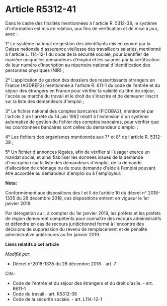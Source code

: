# Article R5312-41

Dans le cadre des finalités mentionnées à l'article R. 5312-38, le système d'information est mis en relation, aux fins de
vérification et de mise à jour, avec : 

1° Le système national de gestion des identifiants mis en œuvre par la Caisse nationale d'assurance vieillesse des
travailleurs salariés, mentionné à l'article L. 114-12-1 du code de la sécurité sociale, pour identifier de manière unique
les demandeurs d'emploi et les salariés par la certification de leur numéro d'inscription au répertoire national
d'identification des personnes physiques (NIR) ; 

2° L'application de gestion des dossiers des ressortissants étrangers en France (AGDREF2) mentionnée à l'article R. 611-1 du
code de l'entrée et du séjour des étrangers en France pour vérifier la validité du titre de séjour, l'accès au marché du
travail et le droit de s'inscrire et de demeurer inscrit sur la liste des demandeurs d'emploi ; 

3° Le fichier national des comptes bancaires (FICOBA2), mentionné par l'article 2 de l'arrêté du 14 juin 1982 relatif à
l'extension d'un système automatisé de gestion du fichier des comptes bancaires, pour vérifier que les coordonnées bancaires
sont celles du demandeur d'emploi ; 

4° Les fichiers des organismes mentionnés aux 7° et 8° de l'article R. 5312-38 ; 

5° Un fichier d'annonces légales, afin de vérifier si l'usager exerce un mandat social, et ainsi fiabiliser les données
issues de la demande d'inscription sur la liste des demandeurs d'emploi, de la demande d'allocation de chômage ou de toute
demande d'aide à l'emploi pouvant être accordée au demandeur d'emploi ou à l'employeur.

**Nota:**

Conformément aux dispositions des I et II de l’article 10 du décret n° 2018-1335 du 28 décembre 2018, ces dispositions
entrent en vigueur le 1er janvier 2019.

Par dérogation au I, à compter du 1er janvier 2019, les préfets et les préfets de région demeurent compétents pour connaître
des recours administratifs et défendre en cas de recours juridictionnel formé à l'encontre des décisions de suppression du
revenu de remplacement et de pénalité administrative antérieures au 1er janvier 2019.

**Liens relatifs à cet article**

_Modifié par_:

  - Décret n°2018-1335 du 28 décembre 2018 - art. 7

_Cite_:

  - Code de l'entrée et du séjour des étrangers et du droit d'asile. - art. R611-1
  - Code du travail - art. R5312-38
  - Code de la sécurité sociale. - art. L114-12-1
